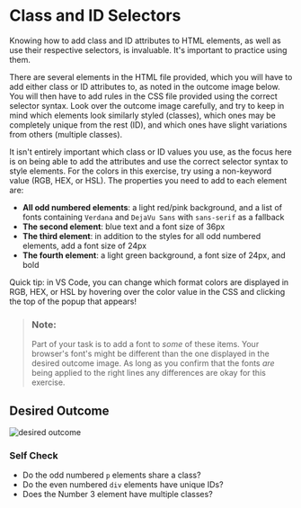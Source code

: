 # Class and ID Selectors
Knowing how to add class and ID attributes to HTML elements,
 as well as use their respective selectors, is invaluable. 
 It's important to practice using them.

There are several elements in the HTML file provided, which you will have 
to add either class or ID attributes to, as noted in the outcome image below.
 You will then have to add rules in the CSS file provided using the correct 
 selector syntax. Look over the outcome image carefully, and try to keep in 
 mind which elements look similarly styled (classes), which ones may be 
 completely unique from the rest (ID), and which ones have slight variations 
 from others (multiple classes).

It isn't entirely important which class or ID values you use, as the focus 
here is on being able to add the attributes and use the correct selector 
syntax to style elements. For the colors in this exercise, try using a 
non-keyword value (RGB, HEX, or HSL). The properties you need to add to each 
element are:

* **All odd numbered elements**: a light red/pink background, and a list of fonts containing `Verdana` and `DejaVu Sans` with `sans-serif` as a fallback
* **The second element**: blue text and a font size of 36px
* **The third element**: in addition to the styles for all odd numbered elements, add a font size of 24px
* **The fourth element**: a light green background, a font size of 24px, and bold

Quick tip: in VS Code, you can change which format colors are displayed in RGB, HEX, or HSL by hovering over the color value in the CSS and clicking the top of the popup that appears!

> ### Note:
> Part of your task is to add a font to _some_ of these items. Your browser's font's might be different than the one displayed in the desired outcome image. As long as you confirm that the fonts _are_ being applied to the right lines any differences are okay for this exercise.

## Desired Outcome
![desired outcome](./desired-outcome.png)


### Self Check
- Do the odd numbered `p` elements share a class?
- Do the even numbered `div` elements have unique IDs?
- Does the Number 3 element have multiple classes?
